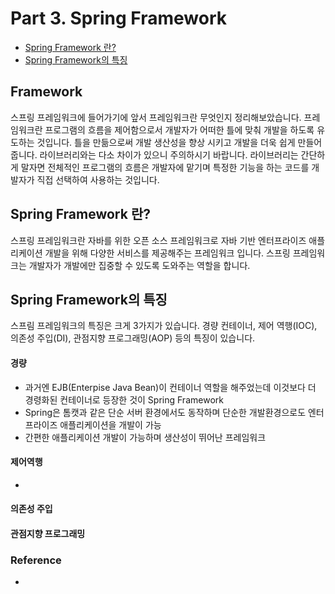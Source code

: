 # Part 3. Spring Framework
* [Spring Framework 란?](#spring-framework-란)
* [Spring Framework의 특징](#spring-framework의-특징)


## Framework
스프링 프레임워크에 들어가기에 앞서 프레임워크란 무엇인지 정리해보았습니다. 프레임워크란 프로그램의 흐름을 제어함으로서 개발자가 어떠한 틀에 맞춰 개발을 하도록 유도하는 것입니다. 
틀을 만듦으로써 개발 생산성을 향상 시키고 개발을 더욱 쉽게 만들어줍니다. 라이브러리와는 다소 차이가 있으니 주의하시기 바랍니다.
라이브러리는 간단하게 말자면 전체적인 프로그램의 흐름은 개발자에 맡기며 특정한 기능을 하는 코드를 개발자가 직접 선택하여 사용하는 것입니다.

## Spring Framework 란?
스프링 프레임워크란 자바를 위한 오픈 소스 프레임워크로 자바 기반 엔터프라이즈 애플리케이션 개발을 위해 다양한 서비스를 제공해주는 프레임워크 입니다.
스프링 프레임워크는 개발자가 개발에만 집중할 수 있도록 도와주는 역할을 합니다. 

## Spring Framework의 특징
스프림 프레임워크의 특징은 크게 3가지가 있습니다. 경량 컨테이너,  제어 역행(IOC), 의존성 주입(DI), 관점지향 프로그래밍(AOP) 등의 특징이 있습니다.
#### 경량
 * 과거엔 EJB(Enterpise Java Bean)이 컨테이너 역할을 해주었는데 이것보다 더 경령화된 컨테이너로 등장한 것이 Spring Framework 
 * Spring은 톰캣과 같은 단순 서버 환경에서도 동작하며 단순한 개발환경으로도 엔터프라이즈 애플리케이션을 개발이 가능
 * 간편한 애플리케이션 개발이 가능하며 생산성이 뛰어난 프레임워크
#### 제어역행
 * 
#### 의존성 주입

#### 관점지향 프로그래밍

### Reference 
  * 

